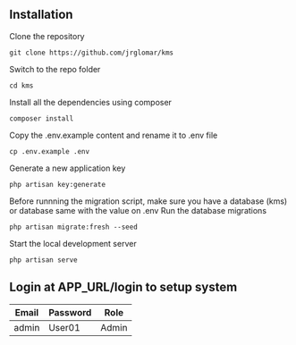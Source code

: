 
## Installation
Clone the repository
<pre class="notranslate"><code>git clone https://github.com/jrglomar/kms
</code></pre>

Switch to the repo folder
<pre class="notranslate"><code>cd kms
</code></pre>

Install all the dependencies using composer 
<pre class="notranslate"><code>composer install
</code></pre>

Copy the .env.example content and rename it to .env file
<pre class="notranslate"><code>cp .env.example .env
</code></pre>

Generate a new application key
<pre class="notranslate"><code>php artisan key:generate
</code></pre>

<!-- 
Generate a new JWT authentication secret key
<pre class="notranslate"><code>php artisan jwt:generate
</code></pre>
Copy the example env file and make the required configuration changes in the .env file
<pre class="notranslate"><code>cp .env.example .env
</code></pre> -->

Before runnning the migration script, make sure you have a database (kms) or database same with the value on .env
Run the database migrations
<pre class="notranslate"><code>php artisan migrate:fresh --seed
</code></pre>

Start the local development server
<pre class="notranslate"><code>php artisan serve
</code></pre>

## Login at APP_URL/login to setup system
<div>
    <table>
        <thead>
            <tr>
                <th><strong>Email</strong></th>
                <th><strong>Password</strong></th>
                <th><strong>Role</strong></th>
            </tr>
        </thead>
        <tbody>
            <tr>
                <td>admin</td>
                <td>User01</td>
                <td>Admin</td>
            </tr>
        </tbody>
    </table>
</div>
